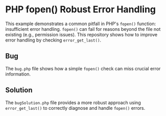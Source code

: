 # PHP fopen() Robust Error Handling

This example demonstrates a common pitfall in PHP's `fopen()` function:  insufficient error handling.  `fopen()` can fail for reasons beyond the file not existing (e.g., permission issues).  This repository shows how to improve error handling by checking `error_get_last()`.

## Bug
The `bug.php` file shows how a simple `fopen()` check can miss crucial error information.

## Solution
The `bugSolution.php` file provides a more robust approach using `error_get_last()` to correctly diagnose and handle `fopen()` errors.